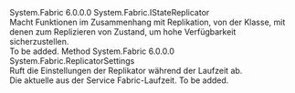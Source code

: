 <Type Name="IStateReplicator2" FullName="System.Fabric.IStateReplicator2">
  <TypeSignature Language="C#" Value="public interface IStateReplicator2 : System.Fabric.IStateReplicator" />
  <TypeSignature Language="ILAsm" Value=".class public interface auto ansi abstract IStateReplicator2 implements class System.Fabric.IStateReplicator" />
  <TypeSignature Language="DocId" Value="T:System.Fabric.IStateReplicator2" />
  <TypeSignature Language="VB.NET" Value="Public Interface IStateReplicator2&#xA;Implements IStateReplicator" />
  <TypeSignature Language="F#" Value="type IStateReplicator2 = interface&#xA;    interface IStateReplicator" />
  <AssemblyInfo>
    <AssemblyName>System.Fabric</AssemblyName>
    <AssemblyVersion>6.0.0.0</AssemblyVersion>
  </AssemblyInfo>
  <Interfaces>
    <Interface>
      <InterfaceName>System.Fabric.IStateReplicator</InterfaceName>
    </Interface>
  </Interfaces>
  <Docs>
    <summary>
      <para>Macht Funktionen im Zusammenhang mit Replikation, von der <see cref="T:System.Fabric.FabricReplicator" /> Klasse, mit denen <see cref="T:System.Fabric.IStateProvider" /> zum Replizieren von Zustand, um hohe Verfügbarkeit sicherzustellen.</para>
    </summary>
    <remarks>To be added.</remarks>
  </Docs>
  <Members>
    <Member MemberName="GetReplicatorSettings">
      <MemberSignature Language="C#" Value="public System.Fabric.ReplicatorSettings GetReplicatorSettings ();" />
      <MemberSignature Language="ILAsm" Value=".method public hidebysig newslot virtual instance class System.Fabric.ReplicatorSettings GetReplicatorSettings() cil managed" />
      <MemberSignature Language="DocId" Value="M:System.Fabric.IStateReplicator2.GetReplicatorSettings" />
      <MemberSignature Language="VB.NET" Value="Public Function GetReplicatorSettings () As ReplicatorSettings" />
      <MemberSignature Language="F#" Value="abstract member GetReplicatorSettings : unit -&gt; System.Fabric.ReplicatorSettings" Usage="iStateReplicator2.GetReplicatorSettings " />
      <MemberType>Method</MemberType>
      <AssemblyInfo>
        <AssemblyName>System.Fabric</AssemblyName>
        <AssemblyVersion>6.0.0.0</AssemblyVersion>
      </AssemblyInfo>
      <ReturnValue>
        <ReturnType>System.Fabric.ReplicatorSettings</ReturnType>
      </ReturnValue>
      <Parameters />
      <Docs>
        <summary>
          <para>Ruft die Einstellungen der Replikator während der Laufzeit ab.</para>
        </summary>
        <returns>
          <para>Die aktuelle <see cref="T:System.Fabric.ReplicatorSettings" /> aus der Service Fabric-Laufzeit.</para>
        </returns>
        <remarks>To be added.</remarks>
      </Docs>
    </Member>
  </Members>
</Type>